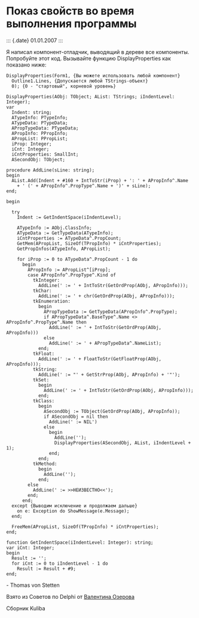 Показ свойств во время выполнения программы
===========================================

::: {.date}
01.01.2007
:::

Я написал компонент-отладчик, выводящий в дереве все компоненты.
Попробуйте этот код. Вызывайте функцию DisplayProperties как показано
ниже:

    DisplayProperties(Form1, {Вы можете использовать любой компонент}
      Outline1.Lines, {Допускается любой TStrings-объект}
      0); {0 - "стартовый", корневой уровень}
     
    DisplayProperties(AObj: TObject; AList: TStrings; iIndentLevel: Integer);
    var
      Indent: string;
      ATypeInfo: PTypeInfo;
      ATypeData: PTypeData;
      APropTypeData: PTypeData;
      APropInfo: PPropInfo;
      APropList: PPropList;
      iProp: Integer;
      iCnt: Integer;
      iCntProperties: SmallInt;
      ASecondObj: TObject;
     
    procedure AddLine(sLine: string);
    begin
      AList.Add(Indent + #160 + IntToStr(iProp) + ': ' + APropInfo^.Name
        + ' (' + APropInfo^.PropType^.Name + ')' + sLine);
    end;
     
    begin
     
      try
        Indent := GetIndentSpace(iIndentLevel);
     
        ATypeInfo := AObj.ClassInfo;
        ATypeData := GetTypeData(ATypeInfo);
        iCntProperties := ATypeData^.PropCount;
        GetMem(APropList, SizeOf(TPropInfo) * iCntProperties);
        GetPropInfos(ATypeInfo, APropList);
     
        for iProp := 0 to ATypeData^.PropCount - 1 do
          begin
            APropInfo := APropList^[iProp];
            case APropInfo^.PropType^.Kind of
              tkInteger:
                AddLine(' := ' + IntToStr(GetOrdProp(AObj, APropInfo)));
              tkChar:
                AddLine(' := ' + chr(GetOrdProp(AObj, APropInfo)));
              tkEnumeration:
                begin
                  APropTypeData := GetTypeData(APropInfo^.PropType);
                  if APropTypeData^.BaseType^.Name <> APropInfo^.PropType^.Name then
                    AddLine(' := ' + IntToStr(GetOrdProp(AObj, APropInfo)))
                  else
                    AddLine(' := ' + APropTypeData^.NameList);
                end;
              tkFloat:
                AddLine(' := ' + FloatToStr(GetFloatProp(AObj, APropInfo)));
              tkString:
                AddLine(' := "' + GetStrProp(AObj, APropInfo) + '"');
              tkSet:
                begin
                  AddLine(' := ' + IntToStr(GetOrdProp(AObj, APropInfo)));
                end;
              tkClass:
                begin
                  ASecondObj := TObject(GetOrdProp(AObj, APropInfo));
                  if ASecondObj = nil then
                    AddLine(' := NIL')
                  else
                    begin
                      AddLine('');
                      DisplayProperties(ASecondObj, AList, iIndentLevel + 1);
                    end;
                end;
              tkMethod:
                begin
                  AddLine('');
                end;
            else
              AddLine(' := >>НЕИЗВЕСТНО<<');
            end;
          end;
      except {Выводим исключение и продолжаем дальше}
        on e: Exception do ShowMessage(e.Message);
      end;
     
      FreeMem(APropList, SizeOf(TPropInfo) * iCntProperties);
    end;
     
    function GetIndentSpace(iIndentLevel: Integer): string;
    var iCnt: Integer;
    begin
      Result := '';
      for iCnt := 0 to iIndentLevel - 1 do
        Result := Result + #9;
    end;

\- Thomas von Stetten

Взято из Советов по Delphi от [Валентина
Озерова](mailto:mailto:webmaster@webinspector.com)

Сборник Kuliba
